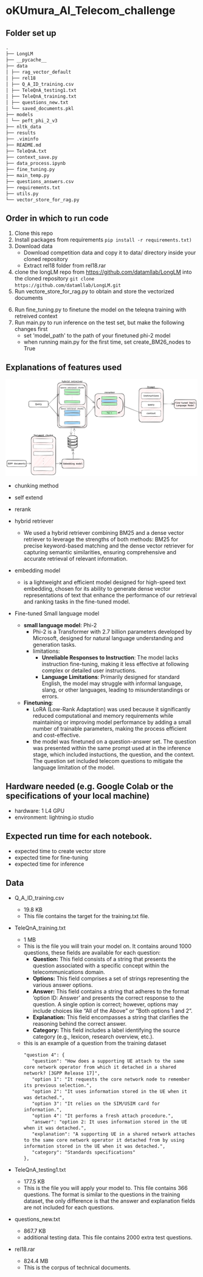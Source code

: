 # oKUmura_AI_Telecom_challenge
## Folder set up
<!--├── .lightning_studio -->
```
.
├── LongLM
├── __pycache__
├── data
│ ├── rag_vector_default
│ ├── rel18
│ ├── Q_A_ID_training.csv
│ ├── TeleQnA_testing1.txt
│ ├── TeleQnA_training.txt
│ ├── questions_new.txt
│ └── saved_documents.pkl
├── models
│ └── peft_phi_2_v3
├── nltk_data
├── results
├── .viminfo
├── README.md
├── TeleQnA.txt
├── context_save.py
├── data_process.ipynb
├── fine_tuning.py
├── main_temp.py
├── questions_answers.csv
├── requirements.txt
├── utils.py
└── vector_store_for_rag.py
```
## Order in which to run code
1. Clone this repo
2. Install packages from requirements ``pip install -r requirements.txt)``
3. Download data
   - Download competition data and copy it to data/ directory inside your cloned repository
   - Extract rel18 folder from rel18.rar
4. clone the longLM repo from https://github.com/datamllab/LongLM into the cloned repository ``git clone https://github.com/datamllab/LongLM.git``
5. Run vectore_store_for_rag.py to obtain and store the vectorized documents
<!-- added flash_attn to requirements.txt -->
6. Run fine_tuning.py to finetune the model on the teleqna training with retreived context
7. Run main.py to run inference on the test set, but make the following changes first
   - set 'model_path' to the path of your finetuned phi-2 model
   - when running main.py for the first time, set create_BM26_nodes to True
   
## Explanations of features used
<!-- add node that mentions the base code's source -->
<!-- architecture -->
![figure](figures/v3.png)
- chunking method

- self extend

- rerank

- hybrid retriever
   * We used a hybrid retriever combining BM25 and a dense vector retriever to leverage the strengths of both methods: BM25 for precise keyword-based matching and the dense vector retriever for capturing semantic similarities, ensuring comprehensive and accurate retrieval of relevant information.
- embedding model
   * is a lightweight and efficient model designed for high-speed text embedding, chosen for its ability to generate dense vector representations of text that enhance the performance of our retrieval and ranking tasks in the fine-tuned model.

- Fine-tuned Small language model
   * **small language model**: Phi-2
      - Phi-2 is a Transformer with 2.7 billion parameters developed by Microsoft, designed for natural language understanding and generation tasks.
      - limitations:
         - **Unreliable Responses to Instruction**: The model lacks instruction fine-tuning, making it less effective at following complex or detailed user instructions.
         - **Language Limitations**: Primarily designed for standard English, the model may struggle with informal language, slang, or other languages, leading to misunderstandings or errors.
   * **Finetuning**:
      - LoRA (Low-Rank Adaptation) was used because it significantly reduced computational and memory requirements while maintaining or improving model performance by adding a small number of trainable parameters, making the process efficient and cost-effective.
      - the model was finetuned on a question-answer set. The question was presented within the same prompt used at in the inference stage, which included instuctions, the question, and the context. The question set included telecom questions to mitigate the language limitation of the model.

## Hardware needed (e.g. Google Colab or the specifications of your local machine)
- hardware: 1 L4 GPU
- environment: lightning.io studio 

## Expected run time for each notebook. 
<!-- This will be useful to the review team for time and resource allocation. -->
* expected time to create vector store
* expected time for fine-tuning
* expected time for inference



## Data

* Q_A_ID_training.csv
   * 19.8 KB
   * This file contains the target for the training.txt file.

* TeleQnA_training.txt
   * 1 MB
   * This is the file you will train your model on. It contains around 1000 questions, these fields are available for each question:
      - **Question:** This field consists of a string that presents the question associated with a specific concept within the telecommunications domain.
      - **Options:** This field comprises a set of strings representing the various answer options.
      - **Answer:** This field contains a string that adheres to the format ’option ID: Answer’ and presents the correct response to the question. A single option is correct; however, options may include choices like “All of the Above” or “Both options 1 and 2”.
      - **Explanation:** This field encompasses a string that clarifies the reasoning behind the correct answer.
      - **Category:** This field includes a label identifying the source category (e.g., lexicon, research overview, etc.).
   * this is an example of a question from the training dataset
      ```
      "question 4": {
         "question": "How does a supporting UE attach to the same core network operator from which it detached in a shared network? [3GPP Release 17]",
         "option 1": "It requests the core network node to remember its previous selection.",
         "option 2": "It uses information stored in the UE when it was detached.",
         "option 3": "It relies on the SIM/USIM card for information.",
         "option 4": "It performs a fresh attach procedure.",
         "answer": "option 2: It uses information stored in the UE when it was detached.",
         "explanation": "A supporting UE in a shared network attaches to the same core network operator it detached from by using information stored in the UE when it was detached.",
         "category": "Standards specifications"
      },
      ```

* TeleQnA_testing1.txt
   * 177.5 KB
   * This is the file you will apply your model to. This file contains 366 questions. The format is similar to the questions in the training dataset, the only difference is that the answer and explanation fields are not included for each questions.

* questions_new.txt
   * 867.7 KB
   * additional testing data. This file contains 2000 extra test questions.


* rel18.rar
   * 824.4 MB
   * This is the corpus of technical documents.
